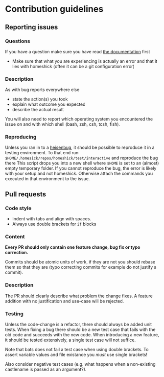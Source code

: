# Contribution guidelines #

## Reporting issues ##

### Questions ###
If you have a question make sure you have read [the documentation](https://github.com/andsens/homeshick/wiki) first

* Make sure that what you are experiencing is actually an error and that it lies with homeshick (often it can be a git configuration error)

### Description ###
As with bug reports everywhere else
* state the action(s) you took
* explain what outcome you expected
* describe the actual result

You will also need to report which operating system you encountered the issue on
and with which shell (bash, zsh, csh, tcsh, fish).


### Reproducing ###
Unless you ran in to a [heisenbug](http://en.wikipedia.org/wiki/Heisenbug), 
it should be possible to reproduce it in a testing environment.
To that end run `$HOME/.homesick/repos/homeshick/test/interactive` and reproduce the bug there
This script drops you into a new shell where `$HOME` is set to an (almost) empty temporary folder.
If you cannot reproduce the bug, the error is likely with your setup and not homeshick.
Otherwise attach the commands you executed in that environment to the issue.

## Pull requests ##

### Code style ###
* Indent with tabs and align with spaces.
* Always use double brackets for `if` blocks

### Content ###
**Every PR should only contain one feature change, bug fix or typo correction.**

Commits should be atomic units of work, if they are not you should rebase them so that they are
(typo correcting commits for example do not justify a commit).

### Description ###
The PR should clearly describe what problem the change fixes.
A feature addition with no justification and use-case will be rejected.

### Testing ###
Unless the code-change is a refactor, there should always be added unit tests.
When fixing a bug there should be a new test case that fails with the old code and succeeds with the new code.
When introducing a new feature, it should be tested extensively, a single test case will not suffice.

Note that bats does not fail a test case when using double brackets.
To assert variable values and file existance you *must* use single brackets!

Also consider negative test cases (e.g. what happens when a non-existing castlename is passed as an argument?).
